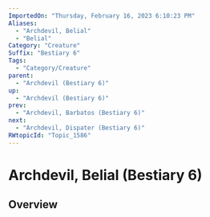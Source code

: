 ```yaml
---
ImportedOn: "Thursday, February 16, 2023 6:10:23 PM"
Aliases:
  - "Archdevil, Belial"
  - "Belial"
Category: "Creature"
Suffix: "Bestiary 6"
Tags:
  - "Category/Creature"
parent:
  - "Archdevil (Bestiary 6)"
up:
  - "Archdevil (Bestiary 6)"
prev:
  - "Archdevil, Barbatos (Bestiary 6)"
next:
  - "Archdevil, Dispater (Bestiary 6)"
RWtopicId: "Topic_1586"
---
```

# Archdevil, Belial (Bestiary 6)
## Overview
